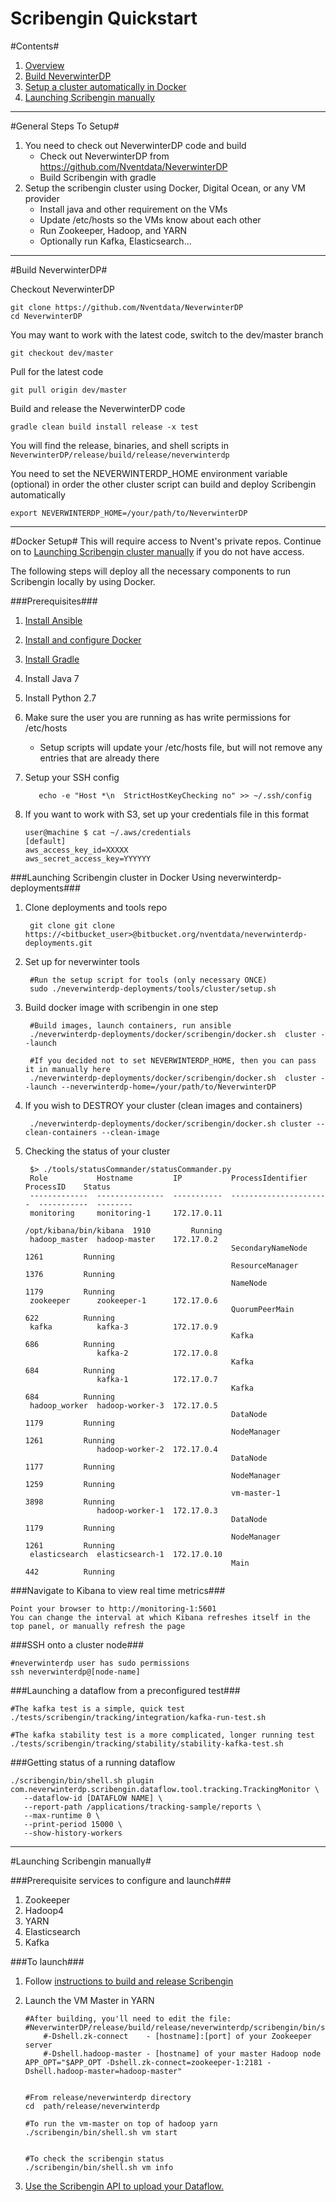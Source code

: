 Scribengin Quickstart
=====================

#Contents#
1. [Overview](#general-steps-to-setup)
2. [Build NeverwinterDP](#build-neverwinterdp)
3. [Setup a cluster automatically in Docker](#docker-setup) 
4. [Launching Scribengin manually](#launching-scribengin-manually)

---

#General Steps To Setup#

1. You need to check out NeverwinterDP code and build
    * Check out NeverwinterDP from https://github.com/Nventdata/NeverwinterDP
    * Build Scribengin with gradle
2. Setup the scribengin cluster using Docker, Digital Ocean, or any VM provider
    * Install java and other requirement on the VMs
    * Update /etc/hosts so the VMs know about each other
    * Run Zookeeper, Hadoop, and YARN
    * Optionally run Kafka, Elasticsearch...

---

#Build NeverwinterDP#

Checkout NeverwinterDP 

```
git clone https://github.com/Nventdata/NeverwinterDP
cd NeverwinterDP
```
You may want to work with the latest code, switch to the dev/master branch

```
git checkout dev/master 
```

Pull for the latest code

```
git pull origin dev/master 
```

Build and release the NeverwinterDP code

```
gradle clean build install release -x test
```

You will find the release, binaries, and shell scripts in ```NeverwinterDP/release/build/release/neverwinterdp```

You need to set the NEVERWINTERDP_HOME environment variable (optional) in order the other cluster script can build and deploy Scribengin automatically

```
export NEVERWINTERDP_HOME=/your/path/to/NeverwinterDP
```



---

#Docker Setup#
This will require access to Nvent's private repos.  Continue on to [Launching Scribengin cluster manually](#launching-scribengin-cluster-manually) if you do not have access. 

The following steps will deploy all the necessary components to run Scribengin locally by using Docker.

###Prerequisites###

1. [Install Ansible](http://docs.ansible.com/ansible/intro_installation.html)
2. [Install and configure Docker](https://docs.docker.com/engine/installation/)
3. [Install Gradle](https://docs.gradle.org/current/userguide/installation.html)
4. Install Java 7 
5. Install Python 2.7
6. Make sure the user you are running as has write permissions for /etc/hosts
    * Setup scripts will update your /etc/hosts file, but will not remove any entries that are already there
7. Setup your SSH config

    ```
       echo -e "Host *\n  StrictHostKeyChecking no" >> ~/.ssh/config
    ``` 
    
8. If you want to work with S3, set up your credentials file in this format    

     `````
     user@machine $ cat ~/.aws/credentials
     [default]
     aws_access_key_id=XXXXX
     aws_secret_access_key=YYYYYY
     ````` 

###Launching Scribengin cluster in Docker Using neverwinterdp-deployments###
1. Clone deployments and tools repo
        
        git clone git clone https://<bitbucket_user>@bitbucket.org/nventdata/neverwinterdp-deployments.git

2. Set up for neverwinter tools
        
        #Run the setup script for tools (only necessary ONCE)
        sudo ./neverwinterdp-deployments/tools/cluster/setup.sh

3. Build docker image with scribengin in one step
        
        #Build images, launch containers, run ansible
        ./neverwinterdp-deployments/docker/scribengin/docker.sh  cluster --launch

        #If you decided not to set NEVERWINTERDP_HOME, then you can pass it in manually here
        ./neverwinterdp-deployments/docker/scribengin/docker.sh  cluster --launch --neverwinterdp-home=/your/path/to/NeverwinterDP

4. If you wish to DESTROY your cluster (clean images and containers)
        
        ./neverwinterdp-deployments/docker/scribengin/docker.sh cluster --clean-containers --clean-image

5. Checking the status of your cluster
        

        $> ./tools/statusCommander/statusCommander.py
        Role           Hostname         IP           ProcessIdentifier       ProcessID    Status
        -------------  ---------------  -----------  ----------------------  -----------  --------
        monitoring     monitoring-1     172.17.0.11
                                                     /opt/kibana/bin/kibana  1910         Running
        hadoop_master  hadoop-master    172.17.0.2
                                                     SecondaryNameNode       1261         Running
                                                     ResourceManager         1376         Running
                                                     NameNode                1179         Running
        zookeeper      zookeeper-1      172.17.0.6
                                                     QuorumPeerMain          622          Running
        kafka          kafka-3          172.17.0.9
                                                     Kafka                   686          Running
                       kafka-2          172.17.0.8
                                                     Kafka                   684          Running
                       kafka-1          172.17.0.7
                                                     Kafka                   684          Running
        hadoop_worker  hadoop-worker-3  172.17.0.5
                                                     DataNode                1179         Running
                                                     NodeManager             1261         Running
                       hadoop-worker-2  172.17.0.4
                                                     DataNode                1177         Running
                                                     NodeManager             1259         Running
                                                     vm-master-1             3898         Running
                       hadoop-worker-1  172.17.0.3
                                                     DataNode                1179         Running
                                                     NodeManager             1261         Running
        elasticsearch  elasticsearch-1  172.17.0.10
                                                     Main                    442          Running


###Navigate to Kibana to view real time metrics###

```
Point your browser to http://monitoring-1:5601
You can change the interval at which Kibana refreshes itself in the top panel, or manually refresh the page
```

###SSH onto a cluster node###
```
#neverwinterdp user has sudo permissions
ssh neverwinterdp@[node-name]
```

###Launching a dataflow from a preconfigured test###

```
#The kafka test is a simple, quick test 
./tests/scribengin/tracking/integration/kafka-run-test.sh
    
#The kafka stability test is a more complicated, longer running test
./tests/scribengin/tracking/stability/stability-kafka-test.sh
```

###Getting status of a running dataflow
```
./scribengin/bin/shell.sh plugin com.neverwinterdp.scribengin.dataflow.tool.tracking.TrackingMonitor \
   --dataflow-id [DATAFLOW NAME] \
   --report-path /applications/tracking-sample/reports \
   --max-runtime 0 \
   --print-period 15000 \
   --show-history-workers
```

---

#Launching Scribengin manually#

###Prerequisite services to configure and launch###

1. Zookeeper
2. Hadoop4
3. YARN
4. Elasticsearch
5. Kafka


###To launch###

1.  Follow [instructions to build and release Scribengin](#check-out-and-build-neverwinterdp-code)
2.  Launch the VM Master in YARN
        
        #After building, you'll need to edit the file:
        #NeverwinterDP/release/build/release/neverwinterdp/scribengin/bin/shell.sh
            #-Dshell.zk-connect    - [hostname]:[port] of your Zookeeper server
            #-Dshell.hadoop-master - [hostname] of your master Hadoop node
        APP_OPT="$APP_OPT -Dshell.zk-connect=zookeeper-1:2181 -Dshell.hadoop-master=hadoop-master"

          
        #From release/neverwinterdp directory
        cd  path/release/neverwinterdp
          
        #To run the vm-master on top of hadoop yarn
        ./scribengin/bin/shell.sh vm start
        
        
        #To check the scribengin status
        ./scribengin/bin/shell.sh vm info

3.  [Use the Scribengin API to upload your Dataflow.](dataflowSubmission.md)










  
